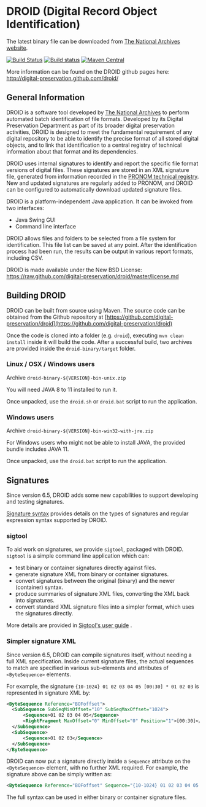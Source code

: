 DROID (Digital Record Object Identification) 
=====
The latest binary file can be downloaded from [The National Archives website](http://www.nationalarchives.gov.uk/information-management/projects-and-work/droid.htm "The National Archives website").

[![Build Status](https://secure.travis-ci.org/digital-preservation/droid.png)](http://travis-ci.org/digital-preservation/droid)
[![Build status](https://ci.appveyor.com/api/projects/status/hrr6c3ckbghjvd7h/branch/master?svg=true)](https://ci.appveyor.com/project/AdamRetter/droid/branch/master)
[![Maven Central](https://maven-badges.herokuapp.com/maven-central/uk.gov.nationalarchives/droid/badge.svg)](https://search.maven.org/search?q=g:uk.gov.nationalarchives)

More information can be found on the DROID github pages here: http://digital-preservation.github.com/droid/

## General Information

DROID is a software tool developed by [The National Archives](http://www.nationalarchives.gov.uk/ "The National Archives Website") to perform automated batch identification of file formats. Developed by its Digital Preservation Department as part of its broader digital preservation activities, DROID is designed to meet the fundamental requirement of any digital repository to be able to identify the precise format of all stored digital objects, and to link that identification to a central registry of technical information about that format and its dependencies.

DROID uses internal signatures to identify and report the specific file format versions of digital files. These signatures are stored in an XML signature file, generated from information recorded in the [PRONOM technical registry](http://www.nationalarchives.gov.uk/PRONOM/Default.aspx "PRONOM Technical Registry"). New and updated signatures are regularly added to PRONOM, and DROID can be configured to automatically download updated signature files.

DROID is a platform-independent Java application. It can be invoked from two interfaces:

* Java Swing GUI
* Command line interface

DROID allows files and folders to be selected from a file system for identification. This file list can be saved at any point. After the identification process had been run, the results can be output in various report formats, including CSV.

DROID is made available under the New BSD License: https://raw.github.com/digital-preservation/droid/master/license.md

## Building DROID

DROID can be built from source using Maven. The source code can be obtained from the Github repository at [https://github.com/digital-preservation/droid](https://github.com/digital-preservation/droid)
   
Once the code is cloned into a folder (e.g. `droid`), executing `mvn clean install` inside it will build the code. After a successful build, two archives are provided inside the `droid-binary/target` folder.

### Linux / OSX / Windows users
Archive `droid-binary-${VERSION}-bin-unix.zip`

You will need JAVA 8 to 11 installed to run it.

Once unpacked, use the `droid.sh` or `droid.bat` script to run the application.

### Windows users
Archive  `droid-binary-${VERSION}-bin-win32-with-jre.zip`

For Windows users who might not be able to install JAVA, the provided bundle includes JAVA 11.

Once unpacked, use the `droid.bat` script to run the application.

## Signatures
Since version 6.5, DROID adds some new capabilities to support developing and testing signatures.

[Signature syntax](Signature%20syntax.md) provides details on the types of signatures and regular expression syntax supported by DROID.

### sigtool
To aid work on signatures, we provide `sigtool`, packaged with DROID. `sigtool` is a simple command line application which can:

 * test binary or container signatures directly against files.
 * generate signature XML from binary or container signatures.
 * convert signatures between the original (binary) and the newer (container) syntax.
 * produce summaries of signature XML files, converting the XML back into signatures.
 * convert standard XML signature files into a simpler format, which uses the signatures directly.

More details are provided in [Sigtool's user guide](droid-binary/bin/Using%20sigtool.txt) .

### Simpler signature XML 
Since version 6.5, DROID can compile signatures itself, without needing a full XML specification. Inside current signature files, the actual sequences to match are specified in various sub-elements and attributes of `<ByteSequence>` elements. 

For example, the signature `{10-1024} 01 02 03 04 05 [00:30] * 01 02 03` is represented in signature XML by:

  ```xml
<ByteSequence Reference="BOFoffset">
    <SubSequence SubSeqMinOffset="10" SubSeqMaxOffset="1024">
        <Sequence>01 02 03 04 05</Sequence>
        <RightFragment MaxOffset="0" MinOffset="0" Position="1">[00:30]</RightFragment>
    </SubSequence>
    <SubSequence>
        <Sequence>01 02 03</Sequence>
    </SubSequence>
</ByteSequence>
```

DROID can now put a signature directly inside a `Sequence` attribute on the `<ByteSequence>` element, with no further XML required.  For example, the signature above can be simply written as:

```xml
<ByteSequence Reference="BOFoffset" Sequence="{10-1024} 01 02 03 04 05 [00:30] * 01 02 03" />
```

The full syntax can be used in either binary or container signature files.


